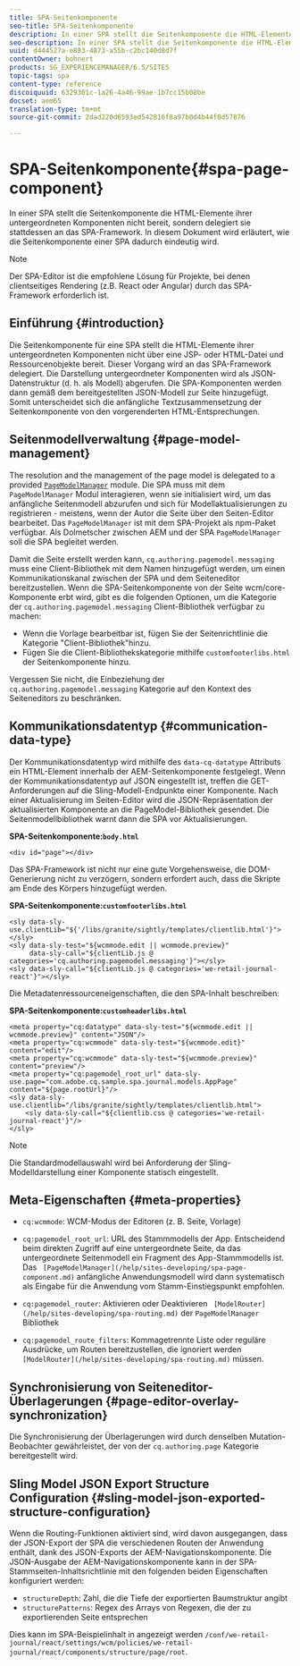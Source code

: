```yaml
---
title: SPA-Seitenkomponente
seo-title: SPA-Seitenkomponente
description: In einer SPA stellt die Seitenkomponente die HTML-Elemente ihrer untergeordneten Komponenten nicht bereit, sondern delegiert sie stattdessen an das SPA-Framework. In diesem Dokument wird erläutert, wie die Seitenkomponente einer SPA dadurch eindeutig wird.
seo-description: In einer SPA stellt die Seitenkomponente die HTML-Elemente ihrer untergeordneten Komponenten nicht bereit, sondern delegiert sie stattdessen an das SPA-Framework. In diesem Dokument wird erläutert, wie die Seitenkomponente einer SPA dadurch eindeutig wird.
uuid: d444527a-e883-4873-a55b-c2bc140d8d7f
contentOwner: bohnert
products: SG_EXPERIENCEMANAGER/6.5/SITES
topic-tags: spa
content-type: reference
discoiquuid: 6329301c-1a26-4a46-99ae-1b7cc15b08be
docset: aem65
translation-type: tm+mt
source-git-commit: 2dad220d6593ed542816f8a97b0d4b44f0d57876

---
```



# SPA-Seitenkomponente{#spa-page-component}

In einer SPA stellt die Seitenkomponente die HTML-Elemente ihrer untergeordneten Komponenten nicht bereit, sondern delegiert sie stattdessen an das SPA-Framework. In diesem Dokument wird erläutert, wie die Seitenkomponente einer SPA dadurch eindeutig wird.

>[!NOTE]
>
>Der SPA-Editor ist die empfohlene Lösung für Projekte, bei denen clientseitiges Rendering (z.B. React oder Angular) durch das SPA-Framework erforderlich ist.

## Einführung {#introduction}

Die Seitenkomponente für eine SPA stellt die HTML-Elemente ihrer untergeordneten Komponenten nicht über eine JSP- oder HTML-Datei und Ressourcenobjekte bereit. Dieser Vorgang wird an das SPA-Framework delegiert. Die Darstellung untergeordneter Komponenten wird als JSON-Datenstruktur (d. h. als Modell) abgerufen. Die SPA-Komponenten werden dann gemäß dem bereitgestellten JSON-Modell zur Seite hinzugefügt. Somit unterscheidet sich die anfängliche Textzusammensetzung der Seitenkomponente von den vorgerenderten HTML-Entsprechungen.

## Seitenmodellverwaltung {#page-model-management}

The resolution and the management of the page model is delegated to a provided [ `PageModelManager`](/help/sites-developing/spa-blueprint.md#pagemodelmanager) module. Die SPA muss mit dem `PageModelManager` Modul interagieren, wenn sie initialisiert wird, um das anfängliche Seitenmodell abzurufen und sich für Modellaktualisierungen zu registrieren - meistens, wenn der Autor die Seite über den Seiten-Editor bearbeitet. Das `PageModelManager` ist mit dem SPA-Projekt als npm-Paket verfügbar. Als Dolmetscher zwischen AEM und der SPA `PageModelManager` soll die SPA begleitet werden.

Damit die Seite erstellt werden kann, `cq.authoring.pagemodel.messaging` muss eine Client-Bibliothek mit dem Namen hinzugefügt werden, um einen Kommunikationskanal zwischen der SPA und dem Seiteneditor bereitzustellen. Wenn die SPA-Seitenkomponente von der Seite wcm/core-Komponente erbt wird, gibt es die folgenden Optionen, um die Kategorie der `cq.authoring.pagemodel.messaging` Client-Bibliothek verfügbar zu machen:

* Wenn die Vorlage bearbeitbar ist, fügen Sie der Seitenrichtlinie die Kategorie &quot;Client-Bibliothek&quot;hinzu.
* Fügen Sie die Client-Bibliothekskategorie mithilfe `customfooterlibs.html` der Seitenkomponente hinzu.

Vergessen Sie nicht, die Einbeziehung der `cq.authoring.pagemodel.messaging` Kategorie auf den Kontext des Seiteneditors zu beschränken.

## Kommunikationsdatentyp {#communication-data-type}

Der Kommunikationsdatentyp wird mithilfe des `data-cq-datatype` Attributs ein HTML-Element innerhalb der AEM-Seitenkomponente festgelegt. Wenn der Kommunikationsdatentyp auf JSON eingestellt ist, treffen die GET-Anforderungen auf die Sling-Modell-Endpunkte einer Komponente. Nach einer Aktualisierung im Seiten-Editor wird die JSON-Repräsentation der aktualisierten Komponente an die PageModel-Bibliothek gesendet. Die Seitenmodellbibliothek warnt dann die SPA vor Aktualisierungen.

**SPA-Seitenkomponente:`body.html`**

```
<div id="page"></div>
```

Das SPA-Framework ist nicht nur eine gute Vorgehensweise, die DOM-Generierung nicht zu verzögern, sondern erfordert auch, dass die Skripte am Ende des Körpers hinzugefügt werden.

**SPA-Seitenkomponente:`customfooterlibs.html`**

```
<sly data-sly-use.clientLib="${'/libs/granite/sightly/templates/clientlib.html'}"></sly>
<sly data-sly-test="${wcmmode.edit || wcmmode.preview}"
     data-sly-call="${clientLib.js @ categories='cq.authoring.pagemodel.messaging'}"></sly>
<sly data-sly-call="${clientLib.js @ categories='we-retail-journal-react'}"></sly>
```

Die Metadatenressourceneigenschaften, die den SPA-Inhalt beschreiben:

**SPA-Seitenkomponente:`customheaderlibs.html`**

```
<meta property="cq:datatype" data-sly-test="${wcmmode.edit || wcmmode.preview}" content="JSON"/>
<meta property="cq:wcmmode" data-sly-test="${wcmmode.edit}" content="edit"/>
<meta property="cq:wcmmode" data-sly-test="${wcmmode.preview}" content="preview"/>
<meta property="cq:pagemodel_root_url" data-sly-use.page="com.adobe.cq.sample.spa.journal.models.AppPage" content="${page.rootUrl}"/>
<sly data-sly-use.clientlib="/libs/granite/sightly/templates/clientlib.html">
    <sly data-sly-call="${clientlib.css @ categories='we-retail-journal-react'}"/>
</sly>
```

>[!NOTE]
>
>Die Standardmodellauswahl wird bei Anforderung der Sling-Modelldarstellung einer Komponente statisch eingestellt.

## Meta-Eigenschaften {#meta-properties}

* `cq:wcmmode`: WCM-Modus der Editoren (z. B. Seite, Vorlage)
* `cq:pagemodel_root_url`: URL des Stammmodells der App. Entscheidend beim direkten Zugriff auf eine untergeordnete Seite, da das untergeordnete Seitenmodell ein Fragment des App-Stammmodells ist. Das ` [PageModelManager](/help/sites-developing/spa-page-component.md)` anfängliche Anwendungsmodell wird dann systematisch als Eingabe für die Anwendung vom Stamm-Einstiegspunkt empfohlen.

* `cq:pagemodel_router`: Aktivieren oder Deaktivieren ` [ModelRouter](/help/sites-developing/spa-routing.md)` der `PageModelManager` Bibliothek

* `cq:pagemodel_route_filters`: Kommagetrennte Liste oder reguläre Ausdrücke, um Routen bereitzustellen, die ignoriert werden ` [ModelRouter](/help/sites-developing/spa-routing.md)` müssen.

## Synchronisierung von Seiteneditor-Überlagerungen {#page-editor-overlay-synchronization}

Die Synchronisierung der Überlagerungen wird durch denselben Mutation-Beobachter gewährleistet, der von der `cq.authoring.page` Kategorie bereitgestellt wird.

## Sling Model JSON Export Structure Configuration {#sling-model-json-exported-structure-configuration}

Wenn die Routing-Funktionen aktiviert sind, wird davon ausgegangen, dass der JSON-Export der SPA die verschiedenen Routen der Anwendung enthält, dank des JSON-Exports der AEM-Navigationskomponente. Die JSON-Ausgabe der AEM-Navigationskomponente kann in der SPA-Stammseiten-Inhaltsrichtlinie mit den folgenden beiden Eigenschaften konfiguriert werden:

* `structureDepth`: Zahl, die die Tiefe der exportierten Baumstruktur angibt
* `structurePatterns`: Regex des Arrays von Regexen, die der zu exportierenden Seite entsprechen

Dies kann im SPA-Beispielinhalt in angezeigt werden `/conf/we-retail-journal/react/settings/wcm/policies/we-retail-journal/react/components/structure/page/root`.
